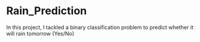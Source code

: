 # Rain_Prediction
 In this project, I tackled a binary classification problem to predict whether it will rain tomorrow (Yes/No)
